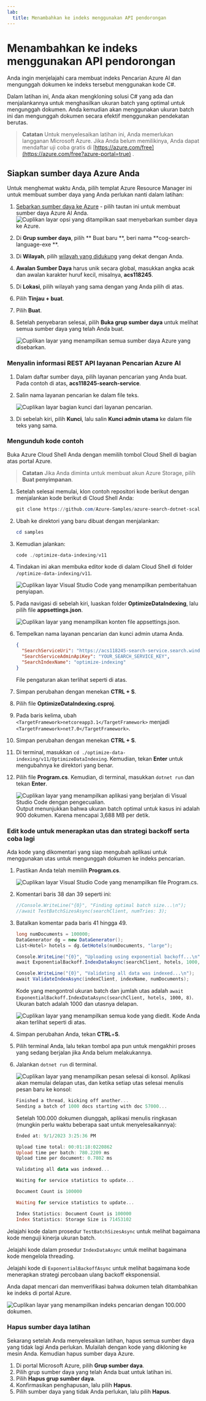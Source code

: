 ```yaml
---
lab:
  title: Menambahkan ke indeks menggunakan API pendorongan
---
```


# Menambahkan ke indeks menggunakan API pendorongan

Anda ingin menjelajahi cara membuat indeks Pencarian Azure AI dan mengunggah dokumen ke indeks tersebut menggunakan kode C#.

Dalam latihan ini, Anda akan mengkloning solusi C# yang ada dan menjalankannya untuk menghasilkan ukuran batch yang optimal untuk mengunggah dokumen. Anda kemudian akan menggunakan ukuran batch ini dan mengunggah dokumen secara efektif menggunakan pendekatan berutas.

> **Catatan** Untuk menyelesaikan latihan ini, Anda memerlukan langganan Microsoft Azure. Jika Anda belum memilikinya, Anda dapat mendaftar uji coba gratis di [https://azure.com/free](https://azure.com/free?azure-portal=true) .

## Siapkan sumber daya Azure Anda

Untuk menghemat waktu Anda, pilih templat Azure Resource Manager ini untuk membuat sumber daya yang Anda perlukan nanti dalam latihan:

1. [Sebarkan sumber daya ke Azure](https://portal.azure.com/#create/Microsoft.Template/uri/https%3A%2F%2Fraw.githubusercontent.com%2FMicrosoftLearning%2Fmslearn-knowledge-mining%2Fmain%2FLabfiles%2F07-exercise-add-to-index-use-push-api%20lab-files%2Fazuredeploy.json) - pilih tautan ini untuk membuat sumber daya Azure AI Anda.
    ![Cuplikan layar opsi yang ditampilkan saat menyebarkan sumber daya ke Azure.](../media/07-media/deploy-azure-resources.png)
1. Di **Grup sumber daya**, pilih ** Buat baru **, beri nama **cog-search-language-exe **.
1. Di **Wilayah**, pilih [wilayah yang didukung](/azure/ai-services/language-service/custom-text-classification/service-limits#regional-availability) yang dekat dengan Anda.
1. **Awalan Sumber Daya** harus unik secara global, masukkan angka acak dan awalan karakter huruf kecil, misalnya, **acs118245**.
1. Di **Lokasi**, pilih wilayah yang sama dengan yang Anda pilih di atas.
1. Pilih **Tinjau + buat**.
1. Pilih **Buat**.
1. Setelah penyebaran selesai, pilih **Buka grup sumber daya** untuk melihat semua sumber daya yang telah Anda buat.

    ![Cuplikan layar yang menampilkan semua sumber daya Azure yang disebarkan.](../media/07-media/azure-resources-created.png)

### Menyalin informasi REST API layanan Pencarian Azure AI

1. Dalam daftar sumber daya, pilih layanan pencarian yang Anda buat. Pada contoh di atas, **acs118245-search-service**.
1. Salin nama layanan pencarian ke dalam file teks.

    ![Cuplikan layar bagian kunci dari layanan pencarian.](../media/07-media/search-api-keys-exercise-version.png)
1. Di sebelah kiri, pilih **Kunci**, lalu salin **Kunci admin utama** ke dalam file teks yang sama.

### Mengunduh kode contoh

Buka Azure Cloud Shell Anda dengan memilih tombol Cloud Shell di bagian atas portal Azure.
> **Catatan** Jika Anda diminta untuk membuat akun Azure Storage, pilih **Buat penyimpanan**.

1. Setelah selesai memulai, klon contoh repositori kode berikut dengan menjalankan kode berikut di Cloud Shell Anda:

    ```powershell
    git clone https://github.com/Azure-Samples/azure-search-dotnet-scale.git samples
    ```

1. Ubah ke direktori yang baru dibuat dengan menjalankan:

    ```powershell
    cd samples
    ```

1. Kemudian jalankan:

    ```powershell
    code ./optimize-data-indexing/v11
    ```

1. Tindakan ini akan membuka editor kode di dalam Cloud Shell di folder `/optimize-data-indexing/v11`.

    ![Cuplikan layar Visual Studio Code yang menampilkan pemberitahuan penyiapan.](../media/07-media/setup-visual-studio-code-solution.png)
1. Pada navigasi di sebelah kiri, luaskan folder **OptimizeDataIndexing**, lalu pilih file **appsettings.json**.

    ![Cuplikan layar yang menampilkan konten file appsettings.json.](../media/07-media/update-app-settings.png)
1. Tempelkan nama layanan pencarian dan kunci admin utama Anda.

    ```json
    {
      "SearchServiceUri": "https://acs118245-search-service.search.windows.net",
      "SearchServiceAdminApiKey": "YOUR_SEARCH_SERVICE_KEY",
      "SearchIndexName": "optimize-indexing"
    }
    ```

    File pengaturan akan terlihat seperti di atas.
1. Simpan perubahan dengan menekan **CTRL + S**.
1. Pilih file **OptimizeDataIndexing.csproj**. <!-- Added this and the next two steps in case we can't update the file in the repo that holds these (seems to be separate from the other labs)-->
1. Pada baris kelima, ubah `<TargetFramework>netcoreapp3.1</TargetFramework>` menjadi `<TargetFramework>net7.0</TargetFramework>`. <!--- can be removed if no longer needed based on the above-->
1. Simpan perubahan dengan menekan **CTRL + S**.<!--- can be removed if no longer needed based on the above-->
1. Di terminal, masukkan `cd ./optimize-data-indexing/v11/OptimizeDataIndexing`. Kemudian, tekan **Enter** untuk mengubahnya ke direktori yang benar.
1. Pilih file **Program.cs**. Kemudian, di terminal, masukkan `dotnet run` dan tekan **Enter**.

    ![Cuplikan layar yang menampilkan aplikasi yang berjalan di Visual Studio Code dengan pengecualian.](../media/07-media/debug-application.png)
Output menunjukkan bahwa ukuran batch optimal untuk kasus ini adalah 900 dokumen. Karena mencapai 3,688 MB per detik.

### Edit kode untuk menerapkan utas dan strategi backoff serta coba lagi

Ada kode yang dikomentari yang siap mengubah aplikasi untuk menggunakan utas untuk mengunggah dokumen ke indeks pencarian.

1. Pastikan Anda telah memilih **Program.cs**.

    ![Cuplikan layar Visual Studio Code yang menampilkan file Program.cs.](../media/07-media/edit-program-code.png)
1. Komentari baris 38 dan 39 seperti ini:

    ```csharp
    //Console.WriteLine("{0}", "Finding optimal batch size...\n");
    //await TestBatchSizesAsync(searchClient, numTries: 3);
    ```

1. Batalkan komentar pada baris 41 hingga 49.

    ```csharp
    long numDocuments = 100000;
    DataGenerator dg = new DataGenerator();
    List<Hotel> hotels = dg.GetHotels(numDocuments, "large");

    Console.WriteLine("{0}", "Uploading using exponential backoff...\n");
    await ExponentialBackoff.IndexDataAsync(searchClient, hotels, 1000, 8);

    Console.WriteLine("{0}", "Validating all data was indexed...\n");
    await ValidateIndexAsync(indexClient, indexName, numDocuments);
    ```

    Kode yang mengontrol ukuran batch dan jumlah utas adalah `await ExponentialBackoff.IndexDataAsync(searchClient, hotels, 1000, 8)`. Ukuran batch adalah 1000 dan utasnya delapan.

    ![Cuplikan layar yang menampilkan semua kode yang diedit.](../media/07-media/thread-code-ready.png)
    Kode Anda akan terlihat seperti di atas.

1. Simpan perubahan Anda, tekan **CTRL**+**S**.
1. Pilih terminal Anda, lalu tekan tombol apa pun untuk mengakhiri proses yang sedang berjalan jika Anda belum melakukannya.
1. Jalankan `dotnet run` di terminal.

    ![Cuplikan layar yang menampilkan pesan selesai di konsol.](../media/07-media/upload-hundred-thousand-documents.png)
    Aplikasi akan memulai delapan utas, dan ketika setiap utas selesai menulis pesan baru ke konsol:

    ```powershell
    Finished a thread, kicking off another...
    Sending a batch of 1000 docs starting with doc 57000...
    ```

    Setelah 100.000 dokumen diunggah, aplikasi menulis ringkasan (mungkin perlu waktu beberapa saat untuk menyelesaikannya):

    ```powershell
    Ended at: 9/1/2023 3:25:36 PM
    
    Upload time total: 00:01:18:0220862
    Upload time per batch: 780.2209 ms
    Upload time per document: 0.7802 ms
    
    Validating all data was indexed...
    
    Waiting for service statistics to update...
    
    Document Count is 100000
    
    Waiting for service statistics to update...
    
    Index Statistics: Document Count is 100000
    Index Statistics: Storage Size is 71453102
    
    ``````

Jelajahi kode dalam prosedur `TestBatchSizesAsync` untuk melihat bagaimana kode menguji kinerja ukuran batch.

Jelajahi kode dalam prosedur `IndexDataAsync` untuk melihat bagaimana kode mengelola threading.

Jelajahi kode di `ExponentialBackoffAsync` untuk melihat bagaimana kode menerapkan strategi percobaan ulang backoff eksponensial.

Anda dapat mencari dan memverifikasi bahwa dokumen telah ditambahkan ke indeks di portal Azure.

![Cuplikan layar yang menampilkan indeks pencarian dengan 100.000 dokumen.](../media/07-media/check-search-service-index.png)

### Hapus sumber daya latihan

Sekarang setelah Anda menyelesaikan latihan, hapus semua sumber daya yang tidak lagi Anda perlukan. Mulailah dengan kode yang dikloning ke mesin Anda. Kemudian hapus sumber daya Azure.

1. Di portal Microsoft Azure, pilih **Grup sumber daya**.
1. Pilih grup sumber daya yang telah Anda buat untuk latihan ini.
1. Pilih **Hapus grup sumber daya**. 
1. Konfirmasikan penghapusan, lalu pilih **Hapus**.
1. Pilih sumber daya yang tidak Anda perlukan, lalu pilih **Hapus**.

